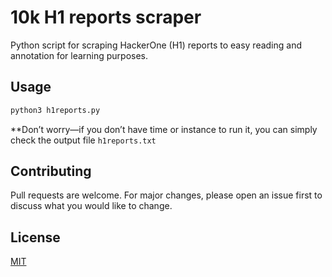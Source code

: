 # 10k H1 reports scraper

Python script for scraping HackerOne (H1) reports to easy reading and annotation for learning purposes.

## Usage
```bash
python3 h1reports.py
```
**Don’t worry—if you don’t have time or instance to run it, you can simply check the output file `h1reports.txt`

## Contributing

Pull requests are welcome. For major changes, please open an issue first
to discuss what you would like to change.

## License

[MIT](https://choosealicense.com/licenses/mit/)